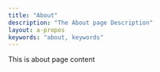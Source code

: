 ```yaml
---
title: "About"
description: "The About page Description"
layout: a-propos
keywords: "about, keywords"
---
```


This is about page content